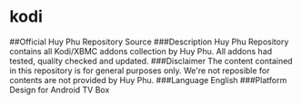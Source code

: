 # kodi
##Official Huy Phu Repository Source
###Description
Huy Phu Repository contains all Kodi/XBMC addons collection by Huy Phu. All addons had tested, quality checked and updated.
###Disclaimer
The content contained in this repository is for general purposes only. We're not reposible for contents are not provided by Huy Phu.
###Language
English
###Platform
Design for Android TV Box

